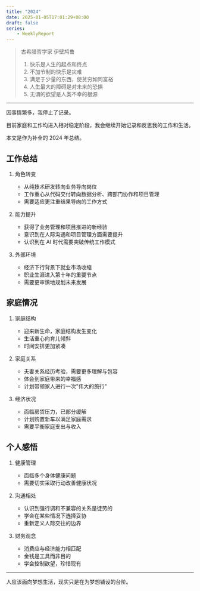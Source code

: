 ```yaml
---
title: "2024"
date: 2025-01-05T17:01:29+08:00
draft: false
series:
    - WeeklyReport
---
```


> 古希腊哲学家 伊壁鸠鲁
> 1. 快乐是人生的起点和终点
> 2. 不加节制的快乐是灾难
> 3. 满足于少量的东西，使贫穷如同富裕
> 4. 人生最大的障碍是对未来的恐惧
> 5. 无谓的欲望是人类不幸的根源

---

因事情繁多，我停止了记录。

目前家庭和工作均进入相对稳定阶段，我会继续开始记录和反思我的工作和生活。

本文是作为补全的 2024 年总结。

## 工作总结
1. 角色转变
   - 从纯技术研发转向业务导向岗位
   - 工作重心从代码交付转向数据分析、跨部门协作和项目管理
   - 需要适应更注重结果导向的工作方式

2. 能力提升
   - 获得了业务管理和项目推进的新经验
   - 意识到在人际沟通和项目管理方面需要提升
   - 认识到在 AI 时代需要突破传统工作模式

3. 外部环境
   - 经济下行背景下就业市场收缩
   - 职业生涯进入第十年的重要节点
   - 需要更审慎地规划未来发展

## 家庭情况
1. 家庭结构
   - 迎来新生命，家庭结构发生变化
   - 生活重心向育儿倾斜
   - 时间安排更加紧凑

2. 家庭关系
   - 夫妻关系经历考验，需要更多理解与包容
   - 体会到家庭带来的幸福感
   - 计划带领家人进行一次"伟大的旅行"

3. 经济状况
   - 面临房贷压力，已部分缓解
   - 计划购置新车以满足家庭需求
   - 需要平衡家庭支出与收入

## 个人感悟
1. 健康管理
   - 面临多个身体健康问题
   - 需要切实采取行动改善健康状况

2. 沟通相处
   - 认识到强行调和不兼容的关系是徒劳的
   - 学会在某些情况下选择妥协
   - 重新定义人际交往的边界

3. 财务观念
   - 消费应与经济能力相匹配
   - 金钱是工具而非目的
   - 学会控制欲望，珍惜现有

----

人应该面向梦想生活，现实只是在为梦想铺设的台阶。 
